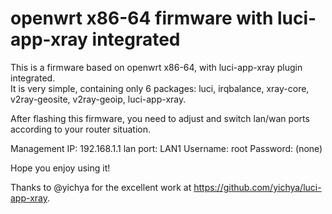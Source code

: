 # openwrt x86-64 firmware with luci-app-xray integrated  

This is a firmware based on openwrt x86-64, with luci-app-xray plugin integrated.  
It is very simple, containing only 6 packages: luci, irqbalance, xray-core, v2ray-geosite, v2ray-geoip, luci-app-xray.  

After flashing this firmware, you need to adjust and switch lan/wan ports according to your router situation.

Management IP: 192.168.1.1
lan port: LAN1
Username: root
Password: (none)

Hope you enjoy using it!

Thanks to @yichya for the excellent work at https://github.com/yichya/luci-app-xray.




